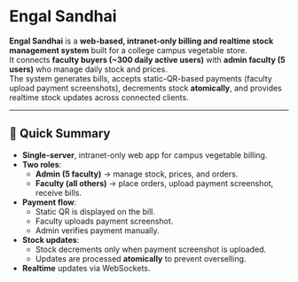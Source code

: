 # Engal Sandhai  

**Engal Sandhai** is a **web-based, intranet-only billing and realtime stock management system** built for a college campus vegetable store.  
It connects **faculty buyers (~300 daily active users)** with **admin faculty (5 users)** who manage daily stock and prices.  
The system generates bills, accepts static-QR-based payments (faculty upload payment screenshots), decrements stock **atomically**, and provides realtime stock updates across connected clients.  

---

## 📌 Quick Summary  
- **Single-server**, intranet-only web app for campus vegetable billing.  
- **Two roles**:  
  - **Admin (5 faculty)** → manage stock, prices, and orders.  
  - **Faculty (all others)** → place orders, upload payment screenshot, receive bills.  
- **Payment flow**:  
  - Static QR is displayed on the bill.  
  - Faculty uploads payment screenshot.  
  - Admin verifies payment manually.  
- **Stock updates**:  
  - Stock decrements only when payment screenshot is uploaded.  
  - Updates are processed **atomically** to prevent overselling.  
- **Realtime** updates via WebSockets.  

